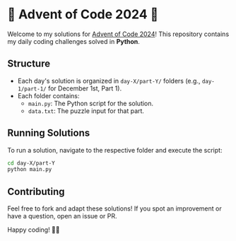 # 🎄 Advent of Code 2024 🎄

Welcome to my solutions for [Advent of Code 2024](https://adventofcode.com/2024)! This repository contains my daily coding challenges solved in **Python**.

## Structure

- Each day's solution is organized in `day-X/part-Y/` folders (e.g., `day-1/part-1/` for December 1st, Part 1).
- Each folder contains:
  - `main.py`: The Python script for the solution.
  - `data.txt`: The puzzle input for that part.
 
## Running Solutions

To run a solution, navigate to the respective folder and execute the script:

```bash
cd day-X/part-Y
python main.py
```

## Contributing
Feel free to fork and adapt these solutions! If you spot an improvement or have a question, open an issue or PR.

Happy coding! 🎅✨
